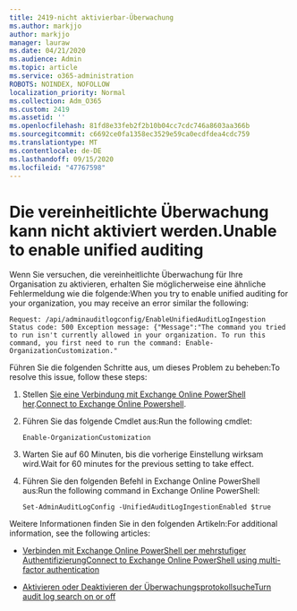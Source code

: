 ```yaml
---
title: 2419-nicht aktivierbar-Überwachung
ms.author: markjjo
author: markjjo
manager: lauraw
ms.date: 04/21/2020
ms.audience: Admin
ms.topic: article
ms.service: o365-administration
ROBOTS: NOINDEX, NOFOLLOW
localization_priority: Normal
ms.collection: Adm_O365
ms.custom: 2419
ms.assetid: ''
ms.openlocfilehash: 81fd8e33feb2f2b10b04cc7cdc746a8603aa366b
ms.sourcegitcommit: c6692ce0fa1358ec3529e59ca0ecdfdea4cdc759
ms.translationtype: MT
ms.contentlocale: de-DE
ms.lasthandoff: 09/15/2020
ms.locfileid: "47767598"
---
```

# <a name="unable-to-enable-unified-auditing"></a><span data-ttu-id="485e8-102">Die vereinheitlichte Überwachung kann nicht aktiviert werden.</span><span class="sxs-lookup"><span data-stu-id="485e8-102">Unable to enable unified auditing</span></span>

<span data-ttu-id="485e8-103">Wenn Sie versuchen, die vereinheitlichte Überwachung für Ihre Organisation zu aktivieren, erhalten Sie möglicherweise eine ähnliche Fehlermeldung wie die folgende:</span><span class="sxs-lookup"><span data-stu-id="485e8-103">When you try to enable unified auditing for your organization, you may receive an error similar the following:</span></span>

```
Request: /api/adminauditlogconfig/EnableUnifiedAuditLogIngestion Status code: 500 Exception message: {"Message":"The command you tried to run isn't currently allowed in your organization. To run this command, you first need to run the command: Enable-OrganizationCustomization."
```

<span data-ttu-id="485e8-104">Führen Sie die folgenden Schritte aus, um dieses Problem zu beheben:</span><span class="sxs-lookup"><span data-stu-id="485e8-104">To resolve this issue, follow these steps:</span></span>

1. <span data-ttu-id="485e8-105">Stellen [Sie eine Verbindung mit Exchange Online PowerShell her](https://docs.microsoft.com/powershell/exchange/exchange-online/connect-to-exchange-online-powershell/connect-to-exchange-online-powershell).</span><span class="sxs-lookup"><span data-stu-id="485e8-105">[Connect to Exchange Online Powershell](https://docs.microsoft.com/powershell/exchange/exchange-online/connect-to-exchange-online-powershell/connect-to-exchange-online-powershell).</span></span>

2. <span data-ttu-id="485e8-106">Führen Sie das folgende Cmdlet aus:</span><span class="sxs-lookup"><span data-stu-id="485e8-106">Run the following cmdlet:</span></span>

   ```
   Enable-OrganizationCustomization
   ```

3. <span data-ttu-id="485e8-107">Warten Sie auf 60 Minuten, bis die vorherige Einstellung wirksam wird.</span><span class="sxs-lookup"><span data-stu-id="485e8-107">Wait for 60 minutes for the previous setting to take effect.</span></span>

4. <span data-ttu-id="485e8-108">Führen Sie den folgenden Befehl in Exchange Online PowerShell aus:</span><span class="sxs-lookup"><span data-stu-id="485e8-108">Run the following command in Exchange Online PowerShell:</span></span>

   ```
   Set-AdminAuditLogConfig -UnifiedAuditLogIngestionEnabled $true
   ```

<span data-ttu-id="485e8-109">Weitere Informationen finden Sie in den folgenden Artikeln:</span><span class="sxs-lookup"><span data-stu-id="485e8-109">For additional information, see the following articles:</span></span>

- [<span data-ttu-id="485e8-110">Verbinden mit Exchange Online PowerShell per mehrstufiger Authentifizierung</span><span class="sxs-lookup"><span data-stu-id="485e8-110">Connect to Exchange Online PowerShell using multi-factor authentication</span></span>](https://docs.microsoft.com/powershell/exchange/exchange-online/connect-to-exchange-online-powershell/mfa-connect-to-exchange-online-powershell)

-  [<span data-ttu-id="485e8-111">Aktivieren oder Deaktivieren der Überwachungsprotokollsuche</span><span class="sxs-lookup"><span data-stu-id="485e8-111">Turn audit log search on or off</span></span>](https://docs.microsoft.com/microsoft-365/compliance/turn-audit-log-search-on-or-off)
